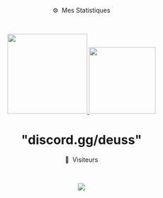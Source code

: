 <p align="center">⚙️ &nbsp;Mes Statistiques</p>
<br>
<p align="center">
<a href="https://github.com/billythegoat356">
  <img height="180em" src="https://github-readme-stats-eight-theta.vercel.app/api?username=deusweb&show_icons=true&theme=react&include_all_commits=true&locale=fr"/>
  <img height="150em" src="https://github-readme-stats-eight-theta.vercel.app/api/top-langs/?username=deusweb&layout=compact&langs_count=8&theme=react&locale=fr"/>
</a>
  
</p>
<h1 align="center">"discord.gg/deuss"</h1>
<p align="center">👀 &nbsp;Visiteurs</p>
<br>
<p align="center">
  <img src="https://profile-counter.glitch.me/deusweb/count.svg" />
</p>

#

